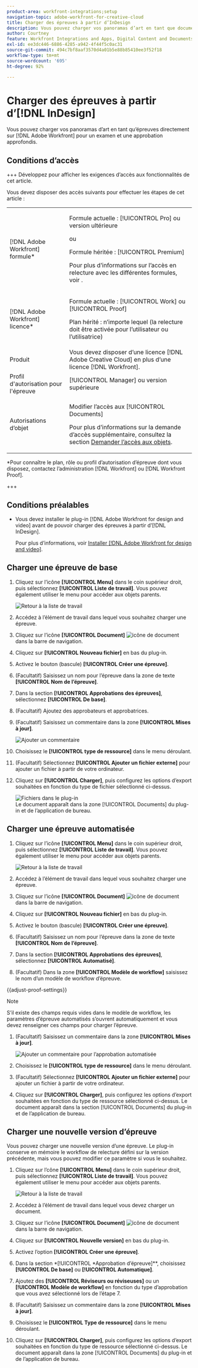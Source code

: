 ```yaml
---
product-area: workfront-integrations;setup
navigation-topic: adobe-workfront-for-creative-cloud
title: Charger des épreuves à partir d’InDesign
description: Vous pouvez charger vos panoramas d’art en tant que documents pour un examen et une approbation rapides ou simplement les stocker dans Adobe Workfront.
author: Courtney
feature: Workfront Integrations and Apps, Digital Content and Documents
exl-id: ee3dc446-6886-4285-a942-4f44f5c0ac31
source-git-commit: 494c7bf8aaf3570d4a01b5e88b85410ee3f52f18
workflow-type: tm+mt
source-wordcount: '695'
ht-degree: 92%

---
```


# Charger des épreuves à partir d’[!DNL InDesign]

Vous pouvez charger vos panoramas d’art en tant qu’épreuves directement sur [!DNL Adobe Workfront] pour un examen et une approbation approfondis.

## Conditions d’accès

+++ Développez pour afficher les exigences d’accès aux fonctionnalités de cet article.

Vous devez disposer des accès suivants pour effectuer les étapes de cet article :

<table style="table-layout:auto"> 
 <col> 
 <col> 
 <tbody> 
 <tr> 
   <td role="rowheader">[!DNL Adobe Workfront] formule*</td> 
   <td> <p>Formule actuelle : [!UICONTROL Pro] ou version ultérieure</p> <p>ou</p> <p>Formule héritée : [!UICONTROL Premium]</p> <p>Pour plus d’informations sur l’accès en relecture avec les différentes formules, voir .</p> </td> 
  </tr> 
  <tr> 
   <td role="rowheader">[!DNL Adobe Workfront] licence*</td> 
   <td> <p>Formule actuelle : [!UICONTROL Work] ou [!UICONTROL Proof]</p> <p>Plan hérité : n’importe lequel (la relecture doit être activée pour l’utilisateur ou l’utilisatrice)</p> </td> 
  </tr> 
  <tr> 
   <td role="rowheader">Produit</td> 
   <td>Vous devez disposer d’une licence [!DNL Adobe Creative Cloud] en plus d’une licence [!DNL Workfront].</td> 
  </tr> 
  <tr> 
   <td role="rowheader">Profil d'autorisation pour l'épreuve </td> 
   <td>[!UICONTROL Manager] ou version supérieure</td> 
  </tr> 
  <tr> 
   <td role="rowheader">Autorisations d’objet</td> 
   <td> <p>Modifier l’accès aux [!UICONTROL Documents]</p> <p>Pour plus d’informations sur la demande d’accès supplémentaire, consultez la section <a href="../../workfront-basics/grant-and-request-access-to-objects/request-access.md" class="MCXref xref">Demander l’accès aux objets</a>.</p> </td> 
  </tr> 
 </tbody> 
</table>

&#42;Pour connaître le plan, rôle ou profil d’autorisation d’épreuve dont vous disposez, contactez l’administration [!DNL Workfront] ou [!DNL Workfront Proof].

+++

## Conditions préalables

* Vous devez installer le plug-in [!DNL Adobe Workfront for design and video] avant de pouvoir charger des épreuves à partir d’[!DNL InDesign].

  Pour plus d’informations, voir [Installer  [!DNL Adobe Workfront for design and video]](/help/quicksilver/workfront-integrations-and-apps/adobe-workfront-for-creative-cloud/wf-install-cc.md).

## Charger une épreuve de base

1. Cliquez sur l’icône **[!UICONTROL Menu]** dans le coin supérieur droit, puis sélectionnez **[!UICONTROL Liste de travail]**. Vous pouvez également utiliser le menu pour accéder aux objets parents.

   ![Retour à la liste de travail](assets/go-back-to-work-list-350x314.png)

1. Accédez à l’élément de travail dans lequel vous souhaitez charger une épreuve.
1. Cliquez sur l’icône **[!UICONTROL Document]** ![icône de document](assets/documents.png) dans la barre de navigation.
1. Cliquez sur **[!UICONTROL Nouveau fichier]** en bas du plug-in.
1. Activez le bouton (bascule) **[!UICONTROL Créer une épreuve]**.
1. (Facultatif) Saisissez un nom pour l’épreuve dans la zone de texte **[!UICONTROL Nom de l’épreuve]**.
1. Dans la section **[!UICONTROL Approbations des épreuves]**, sélectionnez **[!UICONTROL De base]**.
1. (Facultatif) Ajoutez des approbateurs et approbatrices.
1. (Facultatif) Saisissez un commentaire dans la zone **[!UICONTROL Mises à jour]**.

   ![Ajouter un commentaire](assets/add-comment.png)

1. Choisissez le **[!UICONTROL type de ressource]** dans le menu déroulant.

1. (Facultatif) Sélectionnez **[!UICONTROL Ajouter un fichier externe]** pour ajouter un fichier à partir de votre ordinateur.
1. Cliquez sur **[!UICONTROL Charger]**, puis configurez les options d’export souhaitées en fonction du type de fichier sélectionné ci-dessus.

   ![Fichiers dans le plug-in](assets/plugin-files-350x307.png)\
   Le document apparaît dans la zone [!UICONTROL Documents] du plug-in et de l’application de bureau.


## Charger une épreuve automatisée

1. Cliquez sur l’icône **[!UICONTROL Menu]** dans le coin supérieur droit, puis sélectionnez **[!UICONTROL Liste de travail]**. Vous pouvez également utiliser le menu pour accéder aux objets parents.

   ![Retour à la liste de travail](assets/go-back-to-work-list-350x314.png)

1. Accédez à l’élément de travail dans lequel vous souhaitez charger une épreuve.
1. Cliquez sur l’icône **[!UICONTROL Document]** ![icône de document](assets/documents.png) dans la barre de navigation.

1. Cliquez sur **[!UICONTROL Nouveau fichier]** en bas du plug-in.
1. Activez le bouton (bascule) **[!UICONTROL Créer une épreuve]**.
1. (Facultatif) Saisissez un nom pour l’épreuve dans la zone de texte **[!UICONTROL Nom de l’épreuve]**.
1. Dans la section **[!UICONTROL Approbations des épreuves]**, sélectionnez **[!UICONTROL Automatisé]**.
1. (Facultatif) Dans la zone **[!UICONTROL Modèle de workflow]** saisissez le nom d’un modèle de workflow d’épreuve.

{{adjust-proof-settings}}

>[!NOTE]
>
> S’il existe des champs requis vides dans le modèle de workflow, les paramètres d’épreuve automatisés s’ouvrent automatiquement et vous devez renseigner ces champs pour charger l’épreuve.


1. (Facultatif) Saisissez un commentaire dans la zone **[!UICONTROL Mises à jour]**.

   ![Ajouter un commentaire pour l’approbation automatisée](assets/add-comment-automated-approval.png)

1. Choisissez le **[!UICONTROL type de ressource]** dans le menu déroulant.
1. (Facultatif) Sélectionnez **[!UICONTROL Ajouter un fichier externe]** pour ajouter un fichier à partir de votre ordinateur.
1. Cliquez sur **[!UICONTROL Charger]**, puis configurez les options d’export souhaitées en fonction du type de ressource sélectionné ci-dessus.
Le document apparaît dans la section [!UICONTROL Documents] du plug-in et de l’application de bureau.

## Charger une nouvelle version d’épreuve

Vous pouvez charger une nouvelle version d’une épreuve. Le plug-in conserve en mémoire le workflow de relecture défini sur la version précédente, mais vous pouvez modifier ce paramètre si vous le souhaitez.

1. Cliquez sur l’cône **[!UICONTROL Menu]** dans le coin supérieur droit, puis sélectionnez **[!UICONTROL Liste de travail]**. Vous pouvez également utiliser le menu pour accéder aux objets parents.

   ![Retour à la liste de travail](assets/go-back-to-work-list-350x314.png)

1. Accédez à l’élément de travail dans lequel vous devez charger un document.
1. Cliquez sur l’icône **[!UICONTROL Document]** ![icône de document](assets/documents.png) dans la barre de navigation.

1. Cliquez sur **[!UICONTROL Nouvelle version]** en bas du plug-in.
1. Activez l’option **[!UICONTROL Créer une épreuve]**.

1. Dans la section *[!UICONTROL *Approbation d’épreuve]**, choisissez **[!UICONTROL De base]** ou **[!UICONTROL Automatique]**.

1. Ajoutez des **[!UICONTROL Réviseurs ou réviseuses]** ou un **[!UICONTROL Modèle de workflow]** en fonction du type d’approbation que vous avez sélectionné lors de l’étape 7.

1. (Facultatif) Saisissez un commentaire dans la zone **[!UICONTROL Mises à jour]**.
1. Choisissez le **[!UICONTROL Type de ressource]** dans le menu déroulant.
1. Cliquez sur **[!UICONTROL Charger]**, puis configurez les options d’export souhaitées en fonction du type de ressource sélectionné ci-dessus.
Le document apparaît dans la zone [!UICONTROL Documents] du plug-in et de l’application de bureau.

